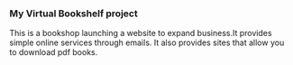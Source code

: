 ### My Virtual Bookshelf project
This is a bookshop launching a website to expand business.It provides simple online services through emails. It also provides sites that allow you to download pdf books. 
